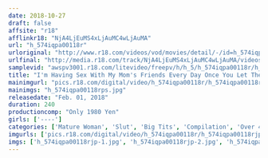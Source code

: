 ```yaml
---
date: 2018-10-27
draft: false
affsite: "r18"
afflinkr18: "NjA4LjEuMS4xLjAuMC4wLjAuMA"
url: "h_574iqpa00118r"
urloriginal: "http://www.r18.com/videos/vod/movies/detail/-/id=h_574iqpa00118r"
urlfinal: "http://media.r18.com/track/NjA4LjEuMS4xLjAuMC4wLjAuMA/videos/vod/movies/detail/-/id=h_574iqpa00118r"
samplevid: "awspv3001.r18.com/litevideo/freepv/h/h_5/h_574iqpa00118r/h_574iqpa00118r_dmb_w.mp4"
title: "I'm Having Sex With My Mom's Friends Every Day Once You Let These Sex-Craved Mama Friends Have A Taste Of Your Body, You're Finished! It Doesn't Matter If My Mom Is In The Next Room! Sex-Craved Perverted Bitches! 30 Ladies/4 Hours"
mainimgurl: "pics.r18.com/digital/video/h_574iqpa00118r/h_574iqpa00118rps.jpg"
mainimgs: "h_574iqpa00118rps.jpg"
releasedate: "Feb. 01, 2018"
duration: 240
productioncomp: "Only 1980 Yen"
girls: ['----']
categories: ['Mature Woman', 'Slut', 'Big Tits', 'Compilation', 'Over 4 Hours']
imgurls: ['pics.r18.com/digital/video/h_574iqpa00118r/h_574iqpa00118rjp-1.jpg', 'pics.r18.com/digital/video/h_574iqpa00118r/h_574iqpa00118rjp-2.jpg', 'pics.r18.com/digital/video/h_574iqpa00118r/h_574iqpa00118rjp-3.jpg', 'pics.r18.com/digital/video/h_574iqpa00118r/h_574iqpa00118rjp-4.jpg', 'pics.r18.com/digital/video/h_574iqpa00118r/h_574iqpa00118rjp-5.jpg', 'pics.r18.com/digital/video/h_574iqpa00118r/h_574iqpa00118rjp-6.jpg', 'pics.r18.com/digital/video/h_574iqpa00118r/h_574iqpa00118rjp-7.jpg', 'pics.r18.com/digital/video/h_574iqpa00118r/h_574iqpa00118rjp-8.jpg', 'pics.r18.com/digital/video/h_574iqpa00118r/h_574iqpa00118rjp-9.jpg', 'pics.r18.com/digital/video/h_574iqpa00118r/h_574iqpa00118rjp-10.jpg', 'pics.r18.com/digital/video/h_574iqpa00118r/h_574iqpa00118rjp-11.jpg', 'pics.r18.com/digital/video/h_574iqpa00118r/h_574iqpa00118rjp-12.jpg', 'pics.r18.com/digital/video/h_574iqpa00118r/h_574iqpa00118rjp-13.jpg', 'pics.r18.com/digital/video/h_574iqpa00118r/h_574iqpa00118rjp-14.jpg', 'pics.r18.com/digital/video/h_574iqpa00118r/h_574iqpa00118rjp-15.jpg', 'pics.r18.com/digital/video/h_574iqpa00118r/h_574iqpa00118rjp-16.jpg', 'pics.r18.com/digital/video/h_574iqpa00118r/h_574iqpa00118rjp-17.jpg', 'pics.r18.com/digital/video/h_574iqpa00118r/h_574iqpa00118rjp-18.jpg', 'pics.r18.com/digital/video/h_574iqpa00118r/h_574iqpa00118rjp-19.jpg', 'pics.r18.com/digital/video/h_574iqpa00118r/h_574iqpa00118rjp-20.jpg']
imgs: ['h_574iqpa00118rjp-1.jpg', 'h_574iqpa00118rjp-2.jpg', 'h_574iqpa00118rjp-3.jpg', 'h_574iqpa00118rjp-4.jpg', 'h_574iqpa00118rjp-5.jpg', 'h_574iqpa00118rjp-6.jpg', 'h_574iqpa00118rjp-7.jpg', 'h_574iqpa00118rjp-8.jpg', 'h_574iqpa00118rjp-9.jpg', 'h_574iqpa00118rjp-10.jpg', 'h_574iqpa00118rjp-11.jpg', 'h_574iqpa00118rjp-12.jpg', 'h_574iqpa00118rjp-13.jpg', 'h_574iqpa00118rjp-14.jpg', 'h_574iqpa00118rjp-15.jpg', 'h_574iqpa00118rjp-16.jpg', 'h_574iqpa00118rjp-17.jpg', 'h_574iqpa00118rjp-18.jpg', 'h_574iqpa00118rjp-19.jpg', 'h_574iqpa00118rjp-20.jpg']
---
```

